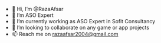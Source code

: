 - 👋 Hi, I’m @RazaAfsar
- 👀 I’m ASO Expert
- 🌱 I’m currently working as ASO Expert in Sofit Consultancy
- 💞️ I’m looking to collaborate on any game or app projects
- 📫 Reach me on razaafsar2004@gmail.com

<!---
RazaAfsar/RazaAfsar is a ✨ special ✨ repository because its `README.md` (this file) appears on your GitHub profile.
You can click the Preview link to take a look at your changes.
--->
